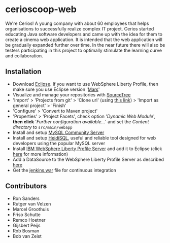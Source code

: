 # cerioscoop-web
We're Cerios! A young company with about 60 employees that helps organisations to successfully realize complex IT project. Cerios started educating Java software developers and came up with the idea for them to create a cinema web application. It is intended that the web application will be gradually expanded further over time. In the near future there will also be testers participating in this project to optimally stimulate the learning curve and collaboration.

## Installation
* Download [Eclipse](https://eclipse.org/downloads/). If you want to use WebSphere Liberty Profile, then make sure you use Eclipse version '[Mars](https://www.eclipse.org/downloads/download.php?file=/oomph/epp/mars/R2/eclipse-inst-win64.exe)'
* Visualize and manage your repositories with [SourceTree](https://www.atlassian.com/software/sourcetree)
* 'Import' > 'Projects from git' > 'Clone url' (using [this link](https://github.com/RonSanders/cerioscoop-web.git)) > 'Import as general project' > 'Finish'
* 'Configure' > 'Convert to Maven project'
* 'Properties' > 'Project Facets', check option '_Dynamic Web Module_', __then click__ '_Further configuration available..._' and set the _Content directory_ to `src/main/webapp`
* Install and setup [MySQL Community Server](https://dev.mysql.com/downloads/mysql/)
* Install and setup [HeidiSQL](http://www.heidisql.com/download.php), useful and reliable tool designed for web developers using the popular MySQL server
* Install [IBM WebSphere Liberty Profile Server](https://developer.ibm.com/wasdev/getstarted/) and add it to Eclipse (click [here](https://developer.ibm.com/wasdev/docs/developing-applications-wdt-liberty-profile/) for more information)
* Add a DataSource to the WebSphere Liberty Profile Server as described [here](http://www.ibm.com/support/knowledgecenter/was_beta_liberty/com.ibm.websphere.wlp.nd.multiplatform.doc/ae/twlp_dep_configuring_ds.html)
* Get the [jenkins.war](https://wiki.jenkins-ci.org/display/JENKINS/Meet+Jenkins) file for continuous integration

## Contributors
* Ron Sanders
* Rutger van Velzen
* Marcel Groothuis
* Friso Schutte
* Remco Hoetner
* Gijsbert Peijs
* Rob Bosman
* Bob van Zeist
